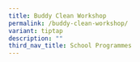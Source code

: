 ```yaml
---
title: Buddy Clean Workshop
permalink: /buddy-clean-workshop/
variant: tiptap
description: ""
third_nav_title: School Programmes
---
```

